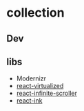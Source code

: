 # collection

## Dev

## libs

- Modernizr
- [react-virtualized](https://github.com/bvaughn/react-virtualized)
- [react-infinite-scroller](https://github.com/CassetteRocks/react-infinite-scroller)
- [react-ink](https://github.com/vigetlabs/react-ink)
